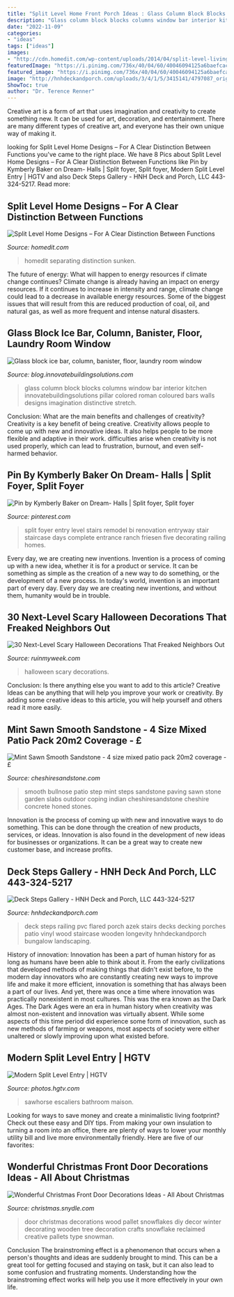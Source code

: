 ```yaml
---
title: "Split Level Home Front Porch Ideas : Glass Column Block Blocks Columns Window Bar Interior Kitchen Innovatebuildingsolutions Pillar Colored Roman Coloured Bars Walls Designs Imagination Distinctive Stretch"
description: "Glass column block blocks columns window bar interior kitchen innovatebuildingsolutions pillar colored roman coloured bars walls designs imagination distinctive stretch"
date: "2022-11-09"
categories:
- "ideas"
tags: ["ideas"]
images:
- "http://cdn.homedit.com/wp-content/uploads/2014/04/split-level-living-room.jpg"
featuredImage: "https://i.pinimg.com/736x/40/04/60/40046094125a6baefcacdfe060b635ae.jpg"
featured_image: "https://i.pinimg.com/736x/40/04/60/40046094125a6baefcacdfe060b635ae.jpg"
image: "http://hnhdeckandporch.com/uploads/3/4/1/5/3415141/4797087_orig.jpg"
ShowToc: true
author: "Dr. Terence Renner"
---
```



Creative art is a form of art that uses imagination and creativity to create something new. It can be used for art, decoration, and entertainment. There are many different types of creative art, and everyone has their own unique way of making it.

	

		
looking for Split Level Home Designs – For A Clear Distinction Between Functions you've came to the right place. We have 8 Pics about Split Level Home Designs – For A Clear Distinction Between Functions like Pin by Kymberly Baker on Dream- Halls | Split foyer, Split foyer, Modern Split Level Entry | HGTV and also Deck Steps Gallery - HNH Deck and Porch, LLC 443-324-5217. Read more:
		
    
## Split Level Home Designs – For A Clear Distinction Between Functions

<img loading=lazy src="http://cdn.homedit.com/wp-content/uploads/2014/04/split-level-living-room.jpg" onerror="this.onerror=null;this.src='https://tse3.mm.bing.net/th?id=OIP.-toZV6doL_rkDJ39ahxPKQHaE6&amp;pid=15.1';" alt="Split Level Home Designs – For A Clear Distinction Between Functions">

_Source: homedit.com_

>homedit separating distinction sunken. 

	

The future of energy: What will happen to energy resources if climate change continues?
Climate change is already having an impact on energy resources. If it continues to increase in intensity and range, climate change could lead to a decrease in available energy resources. Some of the biggest issues that will result from this are reduced production of coal, oil, and natural gas, as well as more frequent and intense natural disasters.

    
## Glass Block Ice Bar, Column, Banister, Floor, Laundry Room Window

<img loading=lazy src="https://blog.innovatebuildingsolutions.com/wp-content/uploads/2014/06/Colored-and-Frosted-Column-DSC00474.jpg" onerror="this.onerror=null;this.src='https://tse3.mm.bing.net/th?id=OIP.Lpp7IlaeBp0vcrdqkgBMYQHaJ4&amp;pid=15.1';" alt="Glass block ice bar, column, banister, floor, laundry room window">

_Source: blog.innovatebuildingsolutions.com_

>glass column block blocks columns window bar interior kitchen innovatebuildingsolutions pillar colored roman coloured bars walls designs imagination distinctive stretch. 

	

Conclusion: What are the main benefits and challenges of creativity?
Creativity is a key benefit of being creative. Creativity allows people to come up with new and innovative ideas. It also helps people to be more flexible and adaptive in their work. difficulties arise when creativity is not used properly, which can lead to frustration, burnout, and even self- harmed behavior.

    
## Pin By Kymberly Baker On Dream- Halls | Split Foyer, Split Foyer

<img loading=lazy src="https://i.pinimg.com/736x/40/04/60/40046094125a6baefcacdfe060b635ae.jpg" onerror="this.onerror=null;this.src='https://tse1.mm.bing.net/th?id=OIP.kGHSUYcRdDX75ui-SVTdcQHaJ3&amp;pid=15.1';" alt="Pin by Kymberly Baker on Dream- Halls | Split foyer, Split foyer">

_Source: pinterest.com_

>split foyer entry level stairs remodel bi renovation entryway stair staircase days complete entrance ranch friesen five decorating railing homes. 

	

Every day, we are creating new inventions.
Invention is a process of coming up with a new idea, whether it is for a product or service. It can be something as simple as the creation of a new way to do something, or the development of a new process. In today's world, invention is an important part of every day. Every day we are creating new inventions, and without them, humanity would be in trouble.

    
## 30 Next-Level Scary Halloween Decorations That Freaked Neighbors Out

<img loading=lazy src="https://ruinmyweek.com/wp-content/uploads/2019/10/30-scary-halloween-decorations-that-freaked-the-neighbors-out-25.jpg" onerror="this.onerror=null;this.src='https://tse2.mm.bing.net/th?id=OIP.c1bXJgnezHuoq_RULERGhgHaD4&amp;pid=15.1';" alt="30 Next-Level Scary Halloween Decorations That Freaked Neighbors Out">

_Source: ruinmyweek.com_

>halloween scary decorations. 

	

Conclusion: Is there anything else you want to add to this article?
Creative Ideas can be anything that will help you improve your work or creativity. By adding some creative ideas to this article, you will help yourself and others read it more easily.

    
## Mint Sawn Smooth Sandstone - 4 Size Mixed Patio Pack 20m2 Coverage - £

<img loading=lazy src="https://cheshiresandstone.com/wp-content/uploads/2016/05/Mint-Smooth-Bullnose-Step.jpg" onerror="this.onerror=null;this.src='https://tse3.mm.bing.net/th?id=OIP.IPibArB18glgqdNjkYzpYAHaJ_&amp;pid=15.1';" alt="Mint Sawn Smooth Sandstone - 4 size mixed patio pack 20m2 coverage - £">

_Source: cheshiresandstone.com_

>smooth bullnose patio step mint steps sandstone paving sawn stone garden slabs outdoor coping indian cheshiresandstone cheshire concrete honed stones. 

	

Innovation is the process of coming up with new and innovative ways to do something. This can be done through the creation of new products, services, or ideas. Innovation is also found in the development of new ideas for businesses or organizations. It can be a great way to create new customer base, and increase profits.

    
## Deck Steps Gallery - HNH Deck And Porch, LLC 443-324-5217

<img loading=lazy src="http://hnhdeckandporch.com/uploads/3/4/1/5/3415141/4797087_orig.jpg" onerror="this.onerror=null;this.src='https://tse3.mm.bing.net/th?id=OIP.NBStqk2XiJRtwSHXzd4ABwHaFj&amp;pid=15.1';" alt="Deck Steps Gallery - HNH Deck and Porch, LLC 443-324-5217">

_Source: hnhdeckandporch.com_

>deck steps railing pvc flared porch azek stairs decks decking porches patio vinyl wood staircase wooden longevity hnhdeckandporch bungalow landscaping. 

	

History of innovation:
Innovation has been a part of human history for as long as humans have been able to think about it. From the early civilizations that developed methods of making things that didn't exist before, to the modern day innovators who are constantly creating new ways to improve life and make it more efficient, innovation is something that has always been a part of our lives. And yet, there was once a time where innovation was practically nonexistent in most cultures. This was the era known as the Dark Ages.
The Dark Ages were an era in human history when creativity was almost non-existent and innovation was virtually absent. While some aspects of this time period did experience some form of innovation, such as new methods of farming or weapons, most aspects of society were either unaltered or slowly improving upon what existed before.

    
## Modern Split Level Entry | HGTV

<img loading=lazy src="https://hgtvhome.sndimg.com/content/dam/images/hgtv/fullset/2015/2/3/0/Sawhorse-Design-Build_1960-Modern-Seduction_Split-Level-Entry.jpg.rend.hgtvcom.966.1288.suffix/1422997816842.jpeg" onerror="this.onerror=null;this.src='https://tse4.mm.bing.net/th?id=OIP.je67-rweb9Nt-y-0dQIXcQHaJ3&amp;pid=15.1';" alt="Modern Split Level Entry | HGTV">

_Source: photos.hgtv.com_

>sawhorse escaliers bathroom maison. 

	

Looking for ways to save money and create a minimalistic living footprint? Check out these easy and DIY tips. From making your own insulation to turning a room into an office, there are plenty of ways to lower your monthly utility bill and live more environmentally friendly. Here are five of our favorites: 

    
## Wonderful Christmas Front Door Decorations Ideas - All About Christmas

<img loading=lazy src="http://christmas.snydle.com/files/2016/02/christmas-front-door-decorations-32.jpg" onerror="this.onerror=null;this.src='https://tse1.mm.bing.net/th?id=OIP.fZol225xUYX-1EoElNF76wHaK_&amp;pid=15.1';" alt="Wonderful Christmas Front Door Decorations Ideas - All About Christmas">

_Source: christmas.snydle.com_

>door christmas decorations wood pallet snowflakes diy decor winter decorating wooden tree decoration crafts snowflake reclaimed creative pallets type snowman. 

	

Conclusion
The brainstroming effect is a phenomenon that occurs when a person's thoughts and ideas are suddenly brought to mind. This can be a great tool for getting focused and staying on task, but it can also lead to some confusion and frustrating moments. Understanding how the brainstroming effect works will help you use it more effectively in your own life.

